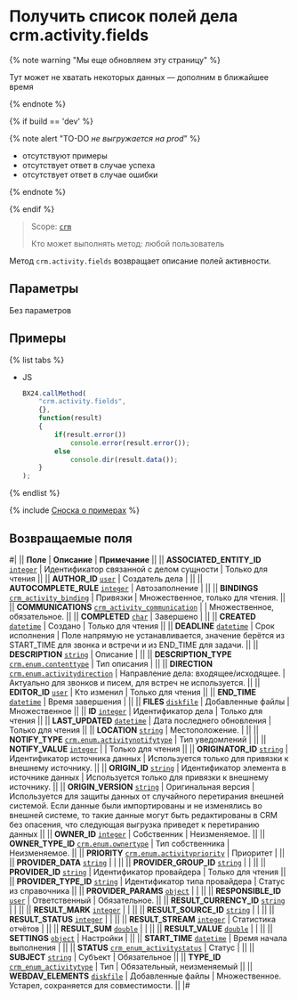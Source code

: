 # Получить список полей дела crm.activity.fields

{% note warning "Мы еще обновляем эту страницу" %}

Тут может не хватать некоторых данных — дополним в ближайшее время

{% endnote %}

{% if build == 'dev' %}

{% note alert "TO-DO _не выгружается на prod_" %}

- отсутствуют примеры
- отсутствует ответ в случае успеха
- отсутствует ответ в случае ошибки

{% endnote %}

{% endif %}

> Scope: [`crm`](../../../../scopes/permissions.md)
>
> Кто может выполнять метод: любой пользователь

Метод `crm.activity.fields` возвращает описание полей активности.

## Параметры

Без параметров

## Примеры

{% list tabs %}

- JS

    ```js
    BX24.callMethod(
        "crm.activity.fields",
        {},
        function(result)
        {
            if(result.error())
                console.error(result.error());
            else
                console.dir(result.data());
        }
    );
    ```

{% endlist %}

{% include [Сноска о примерах](../../../../../_includes/examples.md) %}

## Возвращаемые поля

#|
|| **Поле** | **Описание** | **Примечание** ||
|| **ASSOCIATED_ENTITY_ID**
[`integer`](../../../../data-types.md) | Идентификатор связанной с делом сущности | Только для чтения ||
|| **AUTHOR_ID**
[`user`](../../../../data-types.md)
| Создатель дела | ||
|| **AUTOCOMPLETE_RULE**
[`integer`](../../../../data-types.md) | Автозаполнение | ||
|| **BINDINGS**
[`crm_activity_binding`](../../../../data-types.md) | Привязки | Множественное, только для чтения. ||
|| **COMMUNICATIONS**
[`crm_activity_communication`](../../../../data-types.md) | | Множественное, обязательное. ||
|| **COMPLETED**
[`char`](../../../../data-types.md) | Завершено | ||
|| **CREATED**
[`datetime`](../../../../data-types.md) | Создано | Только для чтения ||
|| **DEADLINE**
[`datetime`](../../../../data-types.md) | Срок исполнения | Поле напрямую не устанавливается, значение берётся из START_TIME для звонка и встречи и из END_TIME для задачи. ||
|| **DESCRIPTION**
[`string`](../../../../data-types.md) | Описание | ||
|| **DESCRIPTION_TYPE**
[`crm.enum.contenttype`](../../../../data-types.md) | Тип описания | ||
|| **DIRECTION**
[`crm.enum.activitydirection`](../../../../data-types.md) | Направление дела: входящее/исходящее. | Актуально для звонков и писем, для встреч не используется. ||
|| **EDITOR_ID**
[`user`](../../../../data-types.md) | Кто изменил | Только для чтения ||
|| **END_TIME**
[`datetime`](../../../../data-types.md) | Время завершения | ||
|| **FILES**
[`diskfile`](../../../data-types.md) | Добавленные файлы | Множественное ||
|| **ID**
[`integer`](../../../../data-types.md) | Идентификатор дела | Только для чтения ||
|| **LAST_UPDATED**
[`datetime`](../../../../data-types.md) | Дата последнего обновления | Только для чтения ||
|| **LOCATION**
[`string`](../../../../data-types.md) | Местоположение. | ||
|| **NOTIFY_TYPE**
[`crm.enum.activitynotifytype`](../../../../data-types.md) | Тип уведомлений | ||
|| **NOTIFY_VALUE**
[`integer`](../../../../data-types.md) | | Только для чтения ||
|| **ORIGINATOR_ID**
[`string`](../../../../data-types.md) | Идентификатор источника данных | Используется только для привязки к внешнему источнику. ||
|| **ORIGIN_ID**
[`string`](../../../../data-types.md) | Идентификатор элемента в источнике данных | Используется только для привязки к внешнему источнику. ||
|| **ORIGIN_VERSION**
[`string`](../../../../data-types.md) | Оригинальная версия | Используется для защиты данных от случайного перетирания внешней системой. Если данные были импортированы и не изменялись во внешней системе, то такие данные могут быть редактированы в CRM без опасения, что следующая выгрузка приведет к перетиранию данных ||
|| **OWNER_ID**
[`integer`](../../../../data-types.md) | Собственник | Неизменяемое. ||
|| **OWNER_TYPE_ID**
[`crm.enum.ownertype`](../../../../data-types.md) | Тип собственника | Неизменяемое. ||
|| **PRIORITY**
[`crm.enum.activitypriority`](../../../../data-types.md) | Приоритет | ||
|| **PROVIDER_DATA**
[`string`](../../../../data-types.md) | | ||
|| **PROVIDER_GROUP_ID**
[`string`](../../../../data-types.md) | | ||
|| **PROVIDER_ID**
[`string`](../../../../data-types.md) | Идентификатор провайдера | Только для чтения ||
|| **PROVIDER_TYPE_ID**
[`string`](../../../../data-types.md) | Идентификатор типа провайдера | Статус из справочника ||
|| **PROVIDER_PARAMS**
[`object`](../../../../data-types.md) | | ||
|| **RESPONSIBLE_ID**
[`user`](../../../../data-types.md) | Ответственный | Обязательное. ||
|| **RESULT_CURRENCY_ID**
[`string`](../../../../data-types.md) | | ||
|| **RESULT_MARK**
[`integer`](../../../../data-types.md) | | ||
|| **RESULT_SOURCE_ID**
[`string`](../../../../data-types.md) | | ||
|| **RESULT_STATUS**
[`integer`](../../../../data-types.md) | | ||
|| **RESULT_STREAM**
[`integer`](../../../../data-types.md) | Статистика отчётов | ||
|| **RESULT_SUM**
[`double`](../../../../data-types.md) | | ||
|| **RESULT_VALUE**
[`double`](../../../../data-types.md) | | ||
|| **SETTINGS**
[`object`](../../../../data-types.md) | Настройки | ||
|| **START_TIME**
[`datetime`](../../../../data-types.md) | Время начала выполнения | ||
|| **STATUS**
[`crm_enum_activitystatus`](../../../../data-types.md) | Статус | ||
|| **SUBJECT**
[`string`](../../../../data-types.md) | Субъект | Обязательное ||
|| **TYPE_ID**
[`crm_enum_activitytype`](../../../../data-types.md) | Тип | Обязательный, неизменяемый ||
|| **WEBDAV_ELEMENTS**
[`diskfile`](../../../../data-types.md) | Добавленные файлы | Множественное. Устарел, сохраняется для совместимости. ||
|#